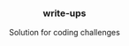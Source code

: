 <div align="center">
  <h3><b>write-ups</b></h3>
  <p>
    Solution for coding challenges
  </p>
</div>